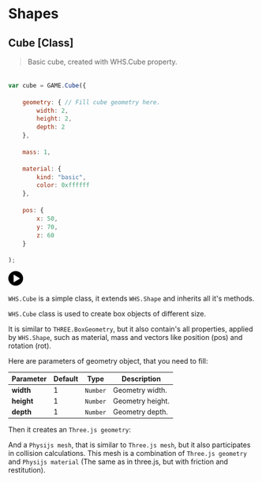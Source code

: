 # Shapes

<h2 class="ws" id="cube">Cube [Class]</h2>

> Basic cube, created with WHS.Cube property.

```javascript

var cube = GAME.Cube({

    geometry: { // Fill cube geometry here.
        width: 2,
        height: 2,
        depth: 2
    },

    mass: 1,

    material: {
        kind: "basic",
        color: 0xffffff
    },

    pos: {
        x: 50,
        y: 70,
        z: 60
    }

);

```


<div id="cube_ex" class="example output">
    <div class="splash" onclick="Cube_example.start()">
        <img src="images/play.png" width="30" height="30">
    </div>
    <div class="actions">
        <i class="fa fa-pause"></i>
        <i class="fa fa-repeat" onclick="reset_mesh(cube);  cube._pos.set(0, 100, 0);"></i>
    </div>
</div>

`WHS.Cube` is a simple class, it extends `WHS.Shape` and inherits all it's methods.

`WHS.Cube` class is used to create box objects of different size.

It is similar to `THREE.BoxGeometry`, but it also contain's all properties, applied by `WHS.Shape`, such as material, mass and vectors like position (pos) and rotation (rot).

Here are parameters of geometry object, that you need to fill:

Parameter      |       Default        | Type      | Description |
-------------- | -------------------- | --------- | ----------- |
**width**      | 1                    | `Number`  | Geometry width.
**height**     | 1                    | `Number`  | Geometry height.
**depth**      | 1                    | `Number`  | Geometry depth.

Then it creates an `Three.js geometry`:

<script src="https://gist.github.com/sasha240100/7084bd4d0a271be6adfe.js"></script>

And a `Physijs mesh`, that is similar to `Three.js mesh`, but it also participates in collision calculations. This mesh is a combination of `Three.js geometry` and `Physijs material` (The same as in three.js, but with friction and restitution).



